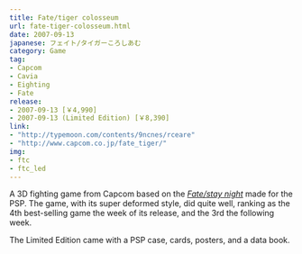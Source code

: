 ```yaml
---
title: Fate/tiger colosseum
url: fate-tiger-colosseum.html
date: 2007-09-13
japanese: フェイト/タイガーころしあむ
category: Game
tag:
- Capcom
- Cavia
- Eighting
- Fate
release:
- 2007-09-13 [￥4,990]
- 2007-09-13 (Limited Edition) [￥8,390]
link:
- "http://typemoon.com/contents/9ncnes/rceare"
- "http://www.capcom.co.jp/fate_tiger/"
img:
- ftc
- ftc_led
---
```


A 3D fighting game from Capcom based on the [*Fate/stay night*](fate-stay-night.html) made for the PSP. The game, with its super deformed style, did quite well, ranking as the 4th best-selling game the week of its release, and the 3rd the following week.

The Limited Edition came with a PSP case, cards, posters, and a data book.